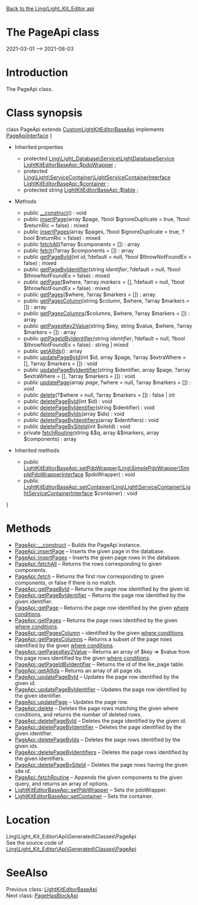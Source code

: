 [Back to the Ling/Light_Kit_Editor api](https://github.com/lingtalfi/Light_Kit_Editor/blob/master/doc/api/Ling/Light_Kit_Editor.md)



The PageApi class
================
2021-03-01 --> 2021-08-03






Introduction
============

The PageApi class.



Class synopsis
==============


class <span class="pl-k">PageApi</span> extends [CustomLightKitEditorBaseApi](https://github.com/lingtalfi/Light_Kit_Editor/blob/master/doc/api/Ling/Light_Kit_Editor/Api/Custom/Classes/CustomLightKitEditorBaseApi.md) implements [PageApiInterface](https://github.com/lingtalfi/Light_Kit_Editor/blob/master/doc/api/Ling/Light_Kit_Editor/Api/Generated/Interfaces/PageApiInterface.md) {

- Inherited properties
    - protected [Ling\Light_Database\Service\LightDatabaseService](https://github.com/lingtalfi/Light_Database/blob/master/doc/api/Ling/Light_Database/Service/LightDatabaseService.md) [LightKitEditorBaseApi::$pdoWrapper](#property-pdoWrapper) ;
    - protected [Ling\Light\ServiceContainer\LightServiceContainerInterface](https://github.com/lingtalfi/Light/blob/master/doc/api/Ling/Light/ServiceContainer/LightServiceContainerInterface.md) [LightKitEditorBaseApi::$container](#property-container) ;
    - protected string [LightKitEditorBaseApi::$table](#property-table) ;

- Methods
    - public [__construct](https://github.com/lingtalfi/Light_Kit_Editor/blob/master/doc/api/Ling/Light_Kit_Editor/Api/Generated/Classes/PageApi/__construct.md)() : void
    - public [insertPage](https://github.com/lingtalfi/Light_Kit_Editor/blob/master/doc/api/Ling/Light_Kit_Editor/Api/Generated/Classes/PageApi/insertPage.md)(array $page, ?bool $ignoreDuplicate = true, ?bool $returnRic = false) : mixed
    - public [insertPages](https://github.com/lingtalfi/Light_Kit_Editor/blob/master/doc/api/Ling/Light_Kit_Editor/Api/Generated/Classes/PageApi/insertPages.md)(array $pages, ?bool $ignoreDuplicate = true, ?bool $returnRic = false) : mixed
    - public [fetchAll](https://github.com/lingtalfi/Light_Kit_Editor/blob/master/doc/api/Ling/Light_Kit_Editor/Api/Generated/Classes/PageApi/fetchAll.md)(?array $components = []) : array
    - public [fetch](https://github.com/lingtalfi/Light_Kit_Editor/blob/master/doc/api/Ling/Light_Kit_Editor/Api/Generated/Classes/PageApi/fetch.md)(?array $components = []) : array
    - public [getPageById](https://github.com/lingtalfi/Light_Kit_Editor/blob/master/doc/api/Ling/Light_Kit_Editor/Api/Generated/Classes/PageApi/getPageById.md)(int $id, ?$default = null, ?bool $throwNotFoundEx = false) : mixed
    - public [getPageByIdentifier](https://github.com/lingtalfi/Light_Kit_Editor/blob/master/doc/api/Ling/Light_Kit_Editor/Api/Generated/Classes/PageApi/getPageByIdentifier.md)(string $identifier, ?$default = null, ?bool $throwNotFoundEx = false) : mixed
    - public [getPage](https://github.com/lingtalfi/Light_Kit_Editor/blob/master/doc/api/Ling/Light_Kit_Editor/Api/Generated/Classes/PageApi/getPage.md)($where, ?array $markers = [], ?$default = null, ?bool $throwNotFoundEx = false) : mixed
    - public [getPages](https://github.com/lingtalfi/Light_Kit_Editor/blob/master/doc/api/Ling/Light_Kit_Editor/Api/Generated/Classes/PageApi/getPages.md)($where, ?array $markers = []) : array
    - public [getPagesColumn](https://github.com/lingtalfi/Light_Kit_Editor/blob/master/doc/api/Ling/Light_Kit_Editor/Api/Generated/Classes/PageApi/getPagesColumn.md)(string $column, $where, ?array $markers = []) : array
    - public [getPagesColumns](https://github.com/lingtalfi/Light_Kit_Editor/blob/master/doc/api/Ling/Light_Kit_Editor/Api/Generated/Classes/PageApi/getPagesColumns.md)($columns, $where, ?array $markers = []) : array
    - public [getPagesKey2Value](https://github.com/lingtalfi/Light_Kit_Editor/blob/master/doc/api/Ling/Light_Kit_Editor/Api/Generated/Classes/PageApi/getPagesKey2Value.md)(string $key, string $value, $where, ?array $markers = []) : array
    - public [getPageIdByIdentifier](https://github.com/lingtalfi/Light_Kit_Editor/blob/master/doc/api/Ling/Light_Kit_Editor/Api/Generated/Classes/PageApi/getPageIdByIdentifier.md)(string $identifier, ?$default = null, ?bool $throwNotFoundEx = false) : string | mixed
    - public [getAllIds](https://github.com/lingtalfi/Light_Kit_Editor/blob/master/doc/api/Ling/Light_Kit_Editor/Api/Generated/Classes/PageApi/getAllIds.md)() : array
    - public [updatePageById](https://github.com/lingtalfi/Light_Kit_Editor/blob/master/doc/api/Ling/Light_Kit_Editor/Api/Generated/Classes/PageApi/updatePageById.md)(int $id, array $page, ?array $extraWhere = [], ?array $markers = []) : void
    - public [updatePageByIdentifier](https://github.com/lingtalfi/Light_Kit_Editor/blob/master/doc/api/Ling/Light_Kit_Editor/Api/Generated/Classes/PageApi/updatePageByIdentifier.md)(string $identifier, array $page, ?array $extraWhere = [], ?array $markers = []) : void
    - public [updatePage](https://github.com/lingtalfi/Light_Kit_Editor/blob/master/doc/api/Ling/Light_Kit_Editor/Api/Generated/Classes/PageApi/updatePage.md)(array $page, ?$where = null, ?array $markers = []) : void
    - public [delete](https://github.com/lingtalfi/Light_Kit_Editor/blob/master/doc/api/Ling/Light_Kit_Editor/Api/Generated/Classes/PageApi/delete.md)(?$where = null, ?array $markers = []) : false | int
    - public [deletePageById](https://github.com/lingtalfi/Light_Kit_Editor/blob/master/doc/api/Ling/Light_Kit_Editor/Api/Generated/Classes/PageApi/deletePageById.md)(int $id) : void
    - public [deletePageByIdentifier](https://github.com/lingtalfi/Light_Kit_Editor/blob/master/doc/api/Ling/Light_Kit_Editor/Api/Generated/Classes/PageApi/deletePageByIdentifier.md)(string $identifier) : void
    - public [deletePageByIds](https://github.com/lingtalfi/Light_Kit_Editor/blob/master/doc/api/Ling/Light_Kit_Editor/Api/Generated/Classes/PageApi/deletePageByIds.md)(array $ids) : void
    - public [deletePageByIdentifiers](https://github.com/lingtalfi/Light_Kit_Editor/blob/master/doc/api/Ling/Light_Kit_Editor/Api/Generated/Classes/PageApi/deletePageByIdentifiers.md)(array $identifiers) : void
    - public [deletePageBySiteId](https://github.com/lingtalfi/Light_Kit_Editor/blob/master/doc/api/Ling/Light_Kit_Editor/Api/Generated/Classes/PageApi/deletePageBySiteId.md)(int $siteId) : void
    - private [fetchRoutine](https://github.com/lingtalfi/Light_Kit_Editor/blob/master/doc/api/Ling/Light_Kit_Editor/Api/Generated/Classes/PageApi/fetchRoutine.md)(string &$q, array &$markers, array $components) : array

- Inherited methods
    - public [LightKitEditorBaseApi::setPdoWrapper](https://github.com/lingtalfi/Light_Kit_Editor/blob/master/doc/api/Ling/Light_Kit_Editor/Api/Generated/Classes/LightKitEditorBaseApi/setPdoWrapper.md)([Ling\SimplePdoWrapper\SimplePdoWrapperInterface](https://github.com/lingtalfi/SimplePdoWrapper/blob/master/doc/api/Ling/SimplePdoWrapper/SimplePdoWrapperInterface.md) $pdoWrapper) : void
    - public [LightKitEditorBaseApi::setContainer](https://github.com/lingtalfi/Light_Kit_Editor/blob/master/doc/api/Ling/Light_Kit_Editor/Api/Generated/Classes/LightKitEditorBaseApi/setContainer.md)([Ling\Light\ServiceContainer\LightServiceContainerInterface](https://github.com/lingtalfi/Light/blob/master/doc/api/Ling/Light/ServiceContainer/LightServiceContainerInterface.md) $container) : void

}






Methods
==============

- [PageApi::__construct](https://github.com/lingtalfi/Light_Kit_Editor/blob/master/doc/api/Ling/Light_Kit_Editor/Api/Generated/Classes/PageApi/__construct.md) &ndash; Builds the PageApi instance.
- [PageApi::insertPage](https://github.com/lingtalfi/Light_Kit_Editor/blob/master/doc/api/Ling/Light_Kit_Editor/Api/Generated/Classes/PageApi/insertPage.md) &ndash; Inserts the given page in the database.
- [PageApi::insertPages](https://github.com/lingtalfi/Light_Kit_Editor/blob/master/doc/api/Ling/Light_Kit_Editor/Api/Generated/Classes/PageApi/insertPages.md) &ndash; Inserts the given page rows in the database.
- [PageApi::fetchAll](https://github.com/lingtalfi/Light_Kit_Editor/blob/master/doc/api/Ling/Light_Kit_Editor/Api/Generated/Classes/PageApi/fetchAll.md) &ndash; Returns the rows corresponding to given components.
- [PageApi::fetch](https://github.com/lingtalfi/Light_Kit_Editor/blob/master/doc/api/Ling/Light_Kit_Editor/Api/Generated/Classes/PageApi/fetch.md) &ndash; Returns the first row corresponding to given components, or false if there is no match.
- [PageApi::getPageById](https://github.com/lingtalfi/Light_Kit_Editor/blob/master/doc/api/Ling/Light_Kit_Editor/Api/Generated/Classes/PageApi/getPageById.md) &ndash; Returns the page row identified by the given id.
- [PageApi::getPageByIdentifier](https://github.com/lingtalfi/Light_Kit_Editor/blob/master/doc/api/Ling/Light_Kit_Editor/Api/Generated/Classes/PageApi/getPageByIdentifier.md) &ndash; Returns the page row identified by the given identifier.
- [PageApi::getPage](https://github.com/lingtalfi/Light_Kit_Editor/blob/master/doc/api/Ling/Light_Kit_Editor/Api/Generated/Classes/PageApi/getPage.md) &ndash; Returns the page row identified by the given [where conditions](https://github.com/lingtalfi/SimplePdoWrapper#the-where-conditions).
- [PageApi::getPages](https://github.com/lingtalfi/Light_Kit_Editor/blob/master/doc/api/Ling/Light_Kit_Editor/Api/Generated/Classes/PageApi/getPages.md) &ndash; Returns the page rows identified by the given [where conditions](https://github.com/lingtalfi/SimplePdoWrapper#the-where-conditions).
- [PageApi::getPagesColumn](https://github.com/lingtalfi/Light_Kit_Editor/blob/master/doc/api/Ling/Light_Kit_Editor/Api/Generated/Classes/PageApi/getPagesColumn.md) &ndash; identified by the given [where conditions](https://github.com/lingtalfi/SimplePdoWrapper#the-where-conditions).
- [PageApi::getPagesColumns](https://github.com/lingtalfi/Light_Kit_Editor/blob/master/doc/api/Ling/Light_Kit_Editor/Api/Generated/Classes/PageApi/getPagesColumns.md) &ndash; Returns a subset of the page rows identified by the given [where conditions](https://github.com/lingtalfi/SimplePdoWrapper#the-where-conditions).
- [PageApi::getPagesKey2Value](https://github.com/lingtalfi/Light_Kit_Editor/blob/master/doc/api/Ling/Light_Kit_Editor/Api/Generated/Classes/PageApi/getPagesKey2Value.md) &ndash; Returns an array of $key => $value from the page rows identified by the given [where conditions](https://github.com/lingtalfi/SimplePdoWrapper#the-where-conditions).
- [PageApi::getPageIdByIdentifier](https://github.com/lingtalfi/Light_Kit_Editor/blob/master/doc/api/Ling/Light_Kit_Editor/Api/Generated/Classes/PageApi/getPageIdByIdentifier.md) &ndash; Returns the id of the lke_page table.
- [PageApi::getAllIds](https://github.com/lingtalfi/Light_Kit_Editor/blob/master/doc/api/Ling/Light_Kit_Editor/Api/Generated/Classes/PageApi/getAllIds.md) &ndash; Returns an array of all page ids.
- [PageApi::updatePageById](https://github.com/lingtalfi/Light_Kit_Editor/blob/master/doc/api/Ling/Light_Kit_Editor/Api/Generated/Classes/PageApi/updatePageById.md) &ndash; Updates the page row identified by the given id.
- [PageApi::updatePageByIdentifier](https://github.com/lingtalfi/Light_Kit_Editor/blob/master/doc/api/Ling/Light_Kit_Editor/Api/Generated/Classes/PageApi/updatePageByIdentifier.md) &ndash; Updates the page row identified by the given identifier.
- [PageApi::updatePage](https://github.com/lingtalfi/Light_Kit_Editor/blob/master/doc/api/Ling/Light_Kit_Editor/Api/Generated/Classes/PageApi/updatePage.md) &ndash; Updates the page row.
- [PageApi::delete](https://github.com/lingtalfi/Light_Kit_Editor/blob/master/doc/api/Ling/Light_Kit_Editor/Api/Generated/Classes/PageApi/delete.md) &ndash; Deletes the page rows matching the given where conditions, and returns the number of deleted rows.
- [PageApi::deletePageById](https://github.com/lingtalfi/Light_Kit_Editor/blob/master/doc/api/Ling/Light_Kit_Editor/Api/Generated/Classes/PageApi/deletePageById.md) &ndash; Deletes the page identified by the given id.
- [PageApi::deletePageByIdentifier](https://github.com/lingtalfi/Light_Kit_Editor/blob/master/doc/api/Ling/Light_Kit_Editor/Api/Generated/Classes/PageApi/deletePageByIdentifier.md) &ndash; Deletes the page identified by the given identifier.
- [PageApi::deletePageByIds](https://github.com/lingtalfi/Light_Kit_Editor/blob/master/doc/api/Ling/Light_Kit_Editor/Api/Generated/Classes/PageApi/deletePageByIds.md) &ndash; Deletes the page rows identified by the given ids.
- [PageApi::deletePageByIdentifiers](https://github.com/lingtalfi/Light_Kit_Editor/blob/master/doc/api/Ling/Light_Kit_Editor/Api/Generated/Classes/PageApi/deletePageByIdentifiers.md) &ndash; Deletes the page rows identified by the given identifiers.
- [PageApi::deletePageBySiteId](https://github.com/lingtalfi/Light_Kit_Editor/blob/master/doc/api/Ling/Light_Kit_Editor/Api/Generated/Classes/PageApi/deletePageBySiteId.md) &ndash; Deletes the page rows having the given site id.
- [PageApi::fetchRoutine](https://github.com/lingtalfi/Light_Kit_Editor/blob/master/doc/api/Ling/Light_Kit_Editor/Api/Generated/Classes/PageApi/fetchRoutine.md) &ndash; Appends the given components to the given query, and returns an array of options.
- [LightKitEditorBaseApi::setPdoWrapper](https://github.com/lingtalfi/Light_Kit_Editor/blob/master/doc/api/Ling/Light_Kit_Editor/Api/Generated/Classes/LightKitEditorBaseApi/setPdoWrapper.md) &ndash; Sets the pdoWrapper.
- [LightKitEditorBaseApi::setContainer](https://github.com/lingtalfi/Light_Kit_Editor/blob/master/doc/api/Ling/Light_Kit_Editor/Api/Generated/Classes/LightKitEditorBaseApi/setContainer.md) &ndash; Sets the container.





Location
=============
Ling\Light_Kit_Editor\Api\Generated\Classes\PageApi<br>
See the source code of [Ling\Light_Kit_Editor\Api\Generated\Classes\PageApi](https://github.com/lingtalfi/Light_Kit_Editor/blob/master/Api/Generated/Classes/PageApi.php)



SeeAlso
==============
Previous class: [LightKitEditorBaseApi](https://github.com/lingtalfi/Light_Kit_Editor/blob/master/doc/api/Ling/Light_Kit_Editor/Api/Generated/Classes/LightKitEditorBaseApi.md)<br>Next class: [PageHasBlockApi](https://github.com/lingtalfi/Light_Kit_Editor/blob/master/doc/api/Ling/Light_Kit_Editor/Api/Generated/Classes/PageHasBlockApi.md)<br>
